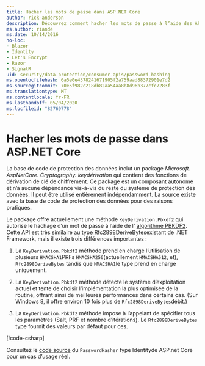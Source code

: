 ```yaml
---
title: Hacher les mots de passe dans ASP.NET Core
author: rick-anderson
description: Découvrez comment hacher les mots de passe à l’aide des API de protection des données ASP.NET Core.
ms.author: riande
ms.date: 10/14/2016
no-loc:
- Blazor
- Identity
- Let's Encrypt
- Razor
- SignalR
uid: security/data-protection/consumer-apis/password-hashing
ms.openlocfilehash: 6a5e0e4378241671905f2a759aad88372901e7d2
ms.sourcegitcommit: 70e5f982c218db82aa54aa8b8d96b377cfc7283f
ms.translationtype: MT
ms.contentlocale: fr-FR
ms.lasthandoff: 05/04/2020
ms.locfileid: "82769778"
---
```

# <a name="hash-passwords-in-aspnet-core"></a>Hacher les mots de passe dans ASP.NET Core

La base de code de protection des données inclut un package *Microsoft. AspNetCore. Cryptography. keydérivation* qui contient des fonctions de dérivation de clé de chiffrement. Ce package est un composant autonome et n’a aucune dépendance vis-à-vis du reste du système de protection des données. Il peut être utilisé entièrement indépendamment. La source existe avec la base de code de protection des données pour des raisons pratiques.

Le package offre actuellement une méthode `KeyDerivation.Pbkdf2` qui autorise le hachage d’un mot de passe à l’aide de l' [algorithme PBKDF2](https://tools.ietf.org/html/rfc2898#section-5.2). Cette API est très similaire au [type Rfc2898DeriveBytes](/dotnet/api/system.security.cryptography.rfc2898derivebytes)existant de .NET Framework, mais il existe trois différences importantes :

1. La `KeyDerivation.Pbkdf2` méthode prend en charge l’utilisation de plusieurs `HMACSHA1`PRFs `HMACSHA256`(actuellement `HMACSHA512`, et), `Rfc2898DeriveBytes` tandis que `HMACSHA1`le type prend en charge uniquement.

2. La `KeyDerivation.Pbkdf2` méthode détecte le système d’exploitation actuel et tente de choisir l’implémentation la plus optimisée de la routine, offrant ainsi de meilleures performances dans certains cas. (Sur Windows 8, il offre environ 10 fois plus de `Rfc2898DeriveBytes`débit.)

3. La `KeyDerivation.Pbkdf2` méthode impose à l’appelant de spécifier tous les paramètres (Salt, PRF et nombre d’itérations). Le `Rfc2898DeriveBytes` type fournit des valeurs par défaut pour ces.

[!code-csharp[](password-hashing/samples/passwordhasher.cs)]

Consultez le [code source](https://github.com/dotnet/AspNetCore/blob/master/src/Identity/Extensions.Core/src/PasswordHasher.cs) du `PasswordHasher` type Identityde ASP.net Core pour un cas d’usage réel.
